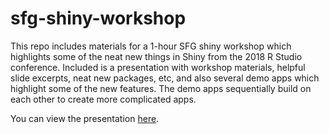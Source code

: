 # sfg-shiny-workshop
This repo includes materials for a 1-hour SFG shiny workshop which highlights some of the neat new things in Shiny from the 2018 R Studio conference. Included is a presentation with workshop materials, helpful slide excerpts, neat new packages, etc, and also several demo apps which highlight some of the new features. The demo apps sequentially build on each other to create more complicated apps.

You can view the presentation [here](https://rawgit.com/gmcdonald-sfg/sfg-shiny-workshop/master/shiny_march_2018.html).